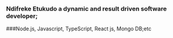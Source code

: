 ### Ndifreke Etukudo a dynamic and result driven software developer;
###Node.js, Javascript, TypeScript, React js, Mongo DB;etc

